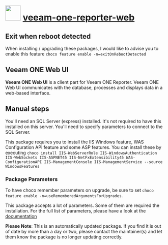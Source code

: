 ﻿# <img src="https://cdn.jsdelivr.net/gh/mkevenaar/chocolatey-packages@f20a38e9ae4cd8756c2b3a3931d8b3bf22082f51/icons/veeam-one-reporter-web.png" width="48" height="48"/> [veeam-one-reporter-web](https://community.chocolatey.org/packages/veeam-one-reporter-web)

## Exit when reboot detected

When installing / upgrading these packages, I would like to advise you to enable this feature `choco feature enable -n=exitOnRebootDetected`

## Veeam ONE Web UI

**Veeam ONE Web UI** is a client part for Veeam ONE Reporter. Veeam ONE Web UI communicates with the database, processes and displays data in a web-based interface.

## Manual steps

You'll need an SQL Server (express) installed. It's not required to have this installed on this server. You'll need to specify parameters to connect to the SQL Server.

This package requires you to install the IIS Windows feature, WAS Configuration API feature and some ASP features. You can install these by executing `choco install IIS-WebServerRole IIS-WindowsAuthentication IIS-WebSockets IIS-ASPNET45 IIS-NetFxExtensibility45 WAS-ConfigurationAPI IIS-ManagementConsole IIS-ManagementService --source WindowsFeatures`

### Package Parameters

To have choco remember parameters on upgrade, be sure to set `choco feature enable -n=useRememberedArgumentsForUpgrades`.

This package accepts a lot of parameters. Some of them are required the installation. For the full list of parameters, please have a look at the [documentation](https://github.com/mkevenaar/chocolatey-packages/blob/master/automatic/veeam-one-reporter-web/PARAMETERS.md)

<!-- PARAMETERS.md -->
**Please Note**: This is an automatically updated package. If you find it is
out of date by more than a day or two, please contact the maintainer(s) and
let them know the package is no longer updating correctly.
